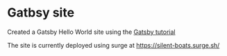 # Gatbsy site
Created a Gatsby Hello World site using the [Gatsby tutorial](https://www.gatsbyjs.org/tutorial/)

The site is currently deployed using surge at https://silent-boats.surge.sh/
